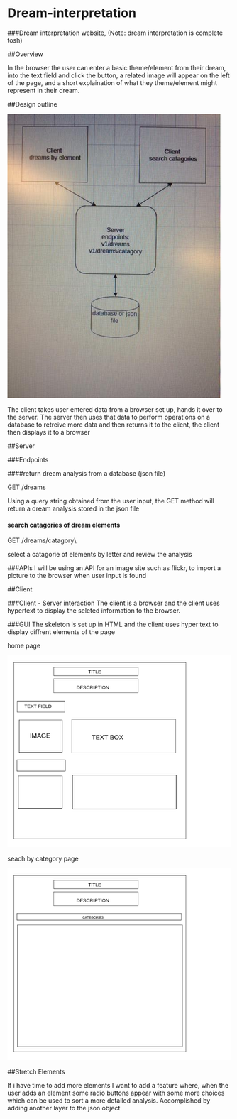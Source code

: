 # Dream-interpretation

###Dream interpretation website, (Note: dream interpretation is complete tosh)

##Overview

In the browser the user can enter a basic theme/element from their dream, into the text field and click the button, a related image will appear on the left of the page, and a short explaination of what they theme/element might represent in their dream.

##Design outline

![digram](img/diagram.jpg)

The client takes user entered data from a browser set up, hands it over to the server.  The server then uses that data to perform operations on a database to retreive more data and then returns it to the client, the client then displays it to  a browser

##Server

###Endpoints

####return dream analysis from a database (json file)

GET /dreams

Using a query string obtained from the user input, the GET method will return a dream analysis stored in the json file 


#### search catagories of dream elements

GET /dreams/catagory\

select a catagorie of elements by letter and review the analysis

###APIs
I will be using an API for an image site such as flickr, to import a picture to the browser when user input is found

##Client

###Client - Server interaction
The client is a browser and the client uses hypertext to display the seleted information to the browser. 

###GUI
The skeleton is set up in HTML and the client uses hyper text to display diffrent elements of the page 

home page

![wireframe](img/wireframe.png)

seach by category page 

![wireframe](img/wireframe2.png)


##Stretch Elements

If i have time to add more elements I want to add a feature where, when the user adds an element some radio buttons appear with some more choices which can be used to sort a more detailed analysis. Accomplished by adding another layer to the json object



